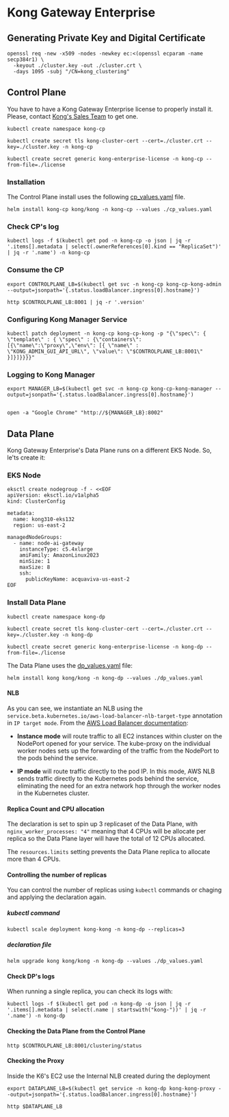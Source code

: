 # Kong Gateway Enterprise

## Generating Private Key and Digital Certificate
```
openssl req -new -x509 -nodes -newkey ec:<(openssl ecparam -name secp384r1) \
  -keyout ./cluster.key -out ./cluster.crt \
  -days 1095 -subj "/CN=kong_clustering"
```


## Control Plane

You have to have a Kong Gateway Enterprise license to properly install it. Please, contact [Kong's Sales Team](https://konghq.com/contact-sales) to get one.

```
kubectl create namespace kong-cp

kubectl create secret tls kong-cluster-cert --cert=./cluster.crt --key=./cluster.key -n kong-cp

kubectl create secret generic kong-enterprise-license -n kong-cp --from-file=./license
```

### Installation

The Control Plane install uses the following [cp_values.yaml](../kong/cp_values.yaml) file.

```
helm install kong-cp kong/kong -n kong-cp --values ./cp_values.yaml
```


### Check CP's log
```
kubectl logs -f $(kubectl get pod -n kong-cp -o json | jq -r '.items[].metadata | select(.ownerReferences[0].kind == "ReplicaSet")' | jq -r '.name') -n kong-cp
```

### Consume the CP
```
export CONTROLPLANE_LB=$(kubectl get svc -n kong-cp kong-cp-kong-admin --output=jsonpath='{.status.loadBalancer.ingress[0].hostname}')

http $CONTROLPLANE_LB:8001 | jq -r '.version'
```


### Configuring Kong Manager Service
```
kubectl patch deployment -n kong-cp kong-cp-kong -p "{\"spec\": { \"template\" : { \"spec\" : {\"containers\":[{\"name\":\"proxy\",\"env\": [{ \"name\" : \"KONG_ADMIN_GUI_API_URL\", \"value\": \"$CONTROLPLANE_LB:8001\" }]}]}}}}"
```


### Logging to Kong Manager
```
export MANAGER_LB=$(kubectl get svc -n kong-cp kong-cp-kong-manager --output=jsonpath='{.status.loadBalancer.ingress[0].hostname}')


open -a "Google Chrome" "http://${MANAGER_LB}:8002"
```

## Data Plane

Kong Gateway Enterprise's Data Plane runs on a different EKS Node. So, le'ts create it:

### EKS Node
```
eksctl create nodegroup -f - <<EOF
apiVersion: eksctl.io/v1alpha5
kind: ClusterConfig

metadata:
  name: kong310-eks132
  region: us-east-2

managedNodeGroups:
  - name: node-ai-gateway
    instanceType: c5.4xlarge
    amiFamily: AmazonLinux2023
    minSize: 1
    maxSize: 8
    ssh:
      publicKeyName: acquaviva-us-east-2
EOF
```

### Install Data Plane

```
kubectl create namespace kong-dp

kubectl create secret tls kong-cluster-cert --cert=./cluster.crt --key=./cluster.key -n kong-dp

kubectl create secret generic kong-enterprise-license -n kong-dp --from-file=./license
```

The Data Plane uses the [dp_values.yaml](../kong/dp_values.yaml) file:

```
helm install kong kong/kong -n kong-dp --values ./dp_values.yaml
```

#### NLB

As you can see, we instantiate an NLB using the ``service.beta.kubernetes.io/aws-load-balancer-nlb-target-type`` annotation in ``IP target mode``. From the [AWS Load Balancer documentation](https://kubernetes-sigs.github.io/aws-load-balancer-controller/v2.12/guide/service/annotations/#traffic-routing):

* <b>Instance mode</b> will route traffic to all EC2 instances within cluster on the NodePort opened for your service. The kube-proxy on the individual worker nodes sets up the forwarding of the traffic from the NodePort to the pods behind the service.

* <b>IP mode</b> will route traffic directly to the pod IP. In this mode, AWS NLB sends traffic directly to the Kubernetes pods behind the service, eliminating the need for an extra network hop through the worker nodes in the Kubernetes cluster.

#### Replica Count and CPU allocation
The declaration is set to spin up 3 replicaset of the Data Plane, with ``nginx_worker_processes: "4"`` meaning that 4 CPUs will be allocate per replica so the Data Plane layer will have the total of 12 CPUs allocated.

The ``resources.limits`` setting prevents the Data Plane replica to allocate more than 4 CPUs.

#### Controlling the number of replicas

You can control the number of replicas using ``kubectl`` commands or chaging and applying the declaration again.

##### kubectl command
```
kubectl scale deployment kong-kong -n kong-dp --replicas=3
```

##### declaration file
```
helm upgrade kong kong/kong -n kong-dp --values ./dp_values.yaml
```


#### Check DP's logs
When running a single replica, you can check its logs with:

```
kubectl logs -f $(kubectl get pod -n kong-dp -o json | jq -r '.items[].metadata | select(.name | startswith("kong-"))' | jq -r '.name') -n kong-dp
```

#### Checking the Data Plane from the Control Plane
```
http $CONTROLPLANE_LB:8001/clustering/status
```

#### Checking the Proxy
Inside the K6's EC2 use the Internal NLB created during the deployment

```
export DATAPLANE_LB=$(kubectl get service -n kong-dp kong-kong-proxy --output=jsonpath='{.status.loadBalancer.ingress[0].hostname}')

http $DATAPLANE_LB
```
